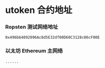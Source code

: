 # utoken 合约地址
### Ropsten 测试网络地址
```
0x496b64092096Ac8d5E32df00D60C3128c06cF00E
```

### 以太坊 Ethereum 主网络
```
......
```
